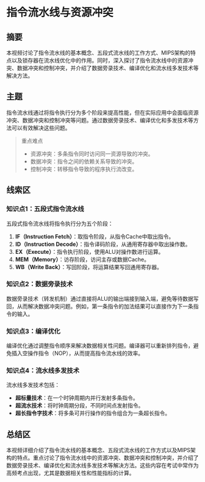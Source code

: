 # 指令流水线与资源冲突

## 摘要

本视频讨论了指令流水线的基本概念、五段式流水线的工作方式、MIPS架构的特点以及锁存器在流水线优化中的作用。同时，深入探讨了指令流水线中的资源冲突、数据冲突和控制冲突，并介绍了数据旁录技术、编译优化和流水线多发技术等解决方法。

## 主题

指令流水线通过将指令执行分为多个阶段来提高性能，但在实际应用中会面临资源冲突、数据冲突和控制冲突等问题。通过数据旁录技术、编译优化和多发技术等方法可以有效解决这些问题。

> 重点难点
>
> - 资源冲突：多条指令同时访问同一资源导致的冲突。
> - 数据冲突：指令之间的依赖关系导致的冲突。
> - 控制冲突：转移指令导致的程序执行流改变。

## 线索区

### 知识点1：五段式指令流水线

五段式指令流水线将指令执行分为五个阶段：
1. **IF（Instruction Fetch）**：取指令阶段，从指令Cache中取出指令。
2. **ID（Instruction Decode）**：指令译码阶段，从通用寄存器中取出操作数。
3. **EX（Execute）**：指令执行阶段，使用ALU对操作数进行运算。
4. **MEM（Memory）**：访存阶段，访问主存或数据Cache。
5. **WB（Write Back）**：写回阶段，将运算结果写回通用寄存器。

### 知识点2：数据旁录技术

数据旁录技术（转发机制）通过直接将ALU的输出端接到输入端，避免等待数据写回，从而解决数据冲突问题。例如，第一条指令的加法结果可以直接作为下一条指令的输入。

### 知识点3：编译优化

编译优化通过调整指令顺序来解决数据相关性问题。编译器可以重新排列指令，避免插入空操作指令（NOP），从而提高指令流水线的效率。

### 知识点4：流水线多发技术

流水线多发技术包括：
- **超标量技术**：在一个时钟周期内并行发射多条指令。
- **超流水技术**：将时钟周期分段，不同时间点发射指令。
- **超长指令字技术**：将多条可并行操作的指令组合为一条超长指令。

## 总结区

本视频详细介绍了指令流水线的基本概念、五段式流水线的工作方式以及MIPS架构的特点。重点讨论了指令流水线中的资源冲突、数据冲突和控制冲突，并介绍了数据旁录技术、编译优化和流水线多发技术等解决方法。这些内容在考试中常作为高频考点出现，尤其是数据相关性和性能指标的计算。
